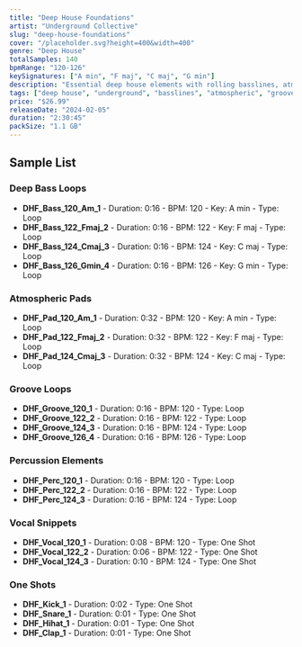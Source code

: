 ```yaml
---
title: "Deep House Foundations"
artist: "Underground Collective"
slug: "deep-house-foundations"
cover: "/placeholder.svg?height=400&width=400"
genre: "Deep House"
totalSamples: 140
bpmRange: "120-126"
keySignatures: ["A min", "F maj", "C maj", "G min"]
description: "Essential deep house elements with rolling basslines, atmospheric pads, and hypnotic grooves. Perfect for creating sophisticated underground house tracks with that classic deep house vibe."
tags: ["deep house", "underground", "basslines", "atmospheric", "grooves"]
price: "$26.99"
releaseDate: "2024-02-05"
duration: "2:30:45"
packSize: "1.1 GB"
---
```


## Sample List

### Deep Bass Loops
- **DHF_Bass_120_Am_1** - Duration: 0:16 - BPM: 120 - Key: A min - Type: Loop
- **DHF_Bass_122_Fmaj_2** - Duration: 0:16 - BPM: 122 - Key: F maj - Type: Loop
- **DHF_Bass_124_Cmaj_3** - Duration: 0:16 - BPM: 124 - Key: C maj - Type: Loop
- **DHF_Bass_126_Gmin_4** - Duration: 0:16 - BPM: 126 - Key: G min - Type: Loop

### Atmospheric Pads
- **DHF_Pad_120_Am_1** - Duration: 0:32 - BPM: 120 - Key: A min - Type: Loop
- **DHF_Pad_122_Fmaj_2** - Duration: 0:32 - BPM: 122 - Key: F maj - Type: Loop
- **DHF_Pad_124_Cmaj_3** - Duration: 0:32 - BPM: 124 - Key: C maj - Type: Loop

### Groove Loops
- **DHF_Groove_120_1** - Duration: 0:16 - BPM: 120 - Type: Loop
- **DHF_Groove_122_2** - Duration: 0:16 - BPM: 122 - Type: Loop
- **DHF_Groove_124_3** - Duration: 0:16 - BPM: 124 - Type: Loop
- **DHF_Groove_126_4** - Duration: 0:16 - BPM: 126 - Type: Loop

### Percussion Elements
- **DHF_Perc_120_1** - Duration: 0:16 - BPM: 120 - Type: Loop
- **DHF_Perc_122_2** - Duration: 0:16 - BPM: 122 - Type: Loop
- **DHF_Perc_124_3** - Duration: 0:16 - BPM: 124 - Type: Loop

### Vocal Snippets
- **DHF_Vocal_120_1** - Duration: 0:08 - BPM: 120 - Type: One Shot
- **DHF_Vocal_122_2** - Duration: 0:06 - BPM: 122 - Type: One Shot
- **DHF_Vocal_124_3** - Duration: 0:10 - BPM: 124 - Type: One Shot

### One Shots
- **DHF_Kick_1** - Duration: 0:02 - Type: One Shot
- **DHF_Snare_1** - Duration: 0:01 - Type: One Shot
- **DHF_Hihat_1** - Duration: 0:01 - Type: One Shot
- **DHF_Clap_1** - Duration: 0:01 - Type: One Shot
